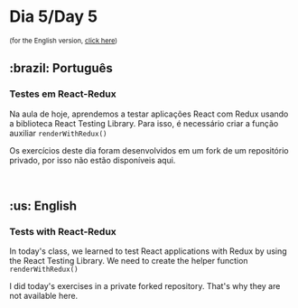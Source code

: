 # Dia 5/Day 5

<small>(for the English version, <a href="#en">click here</a>)</small>

<h2>:brazil: Português</h2>
<h3>Testes em React-Redux</h3>
<p>Na aula de hoje, aprendemos a testar aplicações React com Redux usando a biblioteca React Testing Library. Para isso, é necessário criar a função auxiliar <code>renderWithRedux()</code></p>
<p>Os exercícios deste dia foram desenvolvidos em um fork de um repositório privado, por isso não estão disponíveis aqui.</p>
<br>

<h2 id="en">:us: English</h2>
<h3>Tests with React-Redux</h3>
<p>In today's class, we learned to test React applications with Redux by using the React Testing Library. We need to create the helper function <code>renderWithRedux()</code></p>
<p>I did today's exercises in a private forked repository. That's why they are not available here.</p>